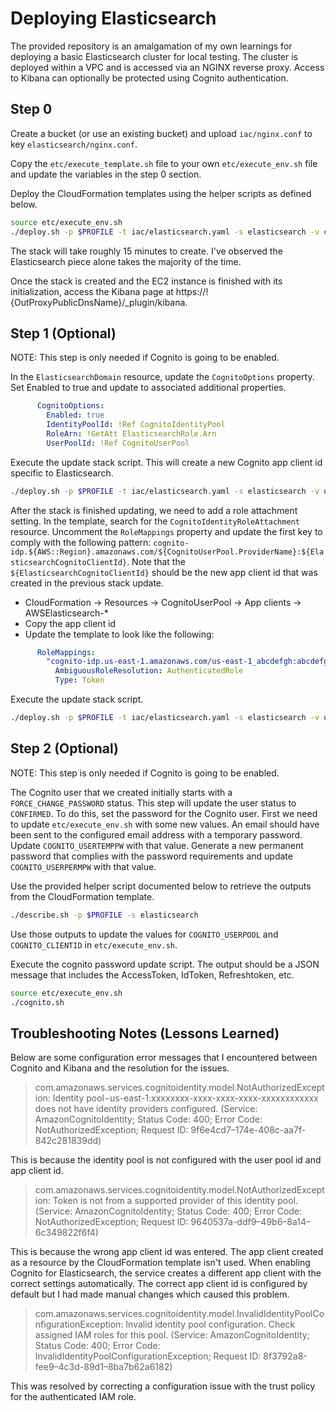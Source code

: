 # Deploying Elasticsearch
The provided repository is an amalgamation of my own learnings for deploying a basic Elasticsearch cluster for local testing. The cluster is deployed within a VPC and is accessed via an NGINX reverse proxy. Access to Kibana can optionally be protected using Cognito authentication.

## Step 0
Create a bucket (or use an existing bucket) and upload `iac/nginx.conf` to key `elasticsearch/nginx.conf`.

Copy the `etc/execute_template.sh` file to your own `etc/execute_env.sh` file and update the variables in the step 0 section.

Deploy the CloudFormation templates using the helper scripts as defined below.

```bash
source etc/execute_env.sh
./deploy.sh -p $PROFILE -t iac/elasticsearch.yaml -s elasticsearch -v create
```

The stack will take roughly 15 minutes to create. I've observed the Elasticsearch piece alone takes the majority of the time.

Once the stack is created and the EC2 instance is finished with its initialization, access the Kibana page at https://!{OutProxyPublicDnsName}/_plugin/kibana.


## Step 1 (Optional)
NOTE: This step is only needed if Cognito is going to be enabled.

In the `ElasticsearchDomain` resource, update the `CognitoOptions` property. Set Enabled to true and update to associated additional properties.

```yaml
      CognitoOptions:
        Enabled: true
        IdentityPoolId: !Ref CognitoIdentityPool
        RoleArn: !GetAtt ElasticsearchRole.Arn
        UserPoolId: !Ref CognitoUserPool
```

Execute the update stack script. This will create a new Cognito app client id specific to Elasticsearch.

```bash
./deploy.sh -p $PROFILE -t iac/elasticsearch.yaml -s elasticsearch -v update
```

After the stack is finished updating, we need to add a role attachment setting. In the template, search for the `CognitoIdentityRoleAttachment` resource. Uncomment the `RoleMappings` property and update the first key to comply with the following pattern: `cognito-idp.${AWS::Region}.amazonaws.com/${CognitoUserPool.ProviderName}:${ElasticsearchCognitoClientId}`. Note that the `${ElasticsearchCognitoClientId}` should be the new app client id that was created in the previous stack update.
* CloudFormation -> Resources -> CognitoUserPool -> App clients -> AWSElasticsearch-*
* Copy the app client id
* Update the template to look like the following:

```yaml
      RoleMappings:
        "cognito-idp.us-east-1.amazonaws.com/us-east-1_abcdefgh:abcdefgh1234567890abcdefgh":
          AmbiguousRoleResolution: AuthenticatedRole
          Type: Token
```

Execute the update stack script.

```bash
./deploy.sh -p $PROFILE -t iac/elasticsearch.yaml -s elasticsearch -v update
```

## Step 2 (Optional)
NOTE: This step is only needed if Cognito is going to be enabled.

The Cognito user that we created initially starts with a `FORCE_CHANGE_PASSWORD` status. This step will update the user status to `CONFIRMED`. To do this, set the password for the Cognito user. First we need to update `etc/execute_env.sh` with some new values. An email should have been sent to the configured email address with a temporary password. Update `COGNITO_USERTEMPPW` with that value. Generate a new permanent password that complies with the password requirements and update `COGNITO_USERPERMPW` with that value.

Use the provided helper script documented below to retrieve the outputs from the CloudFormation template.

```bash
./describe.sh -p $PROFILE -s elasticsearch
```

Use those outputs to update the values for `COGNITO_USERPOOL` and `COGNITO_CLIENTID` in `etc/execute_env.sh`.

Execute the cognito password update script. The output should be a JSON message that includes the AccessToken, IdToken, Refreshtoken, etc. 

```bash
source etc/execute_env.sh
./cognito.sh
```

## Troubleshooting Notes (Lessons Learned)
Below are some configuration error messages that I encountered between Cognito and Kibana and the resolution for the issues.

> com.amazonaws.services.cognitoidentity.model.NotAuthorizedException: Identity pool - us-east-1:xxxxxxxx-xxxx-xxxx-xxxx-xxxxxxxxxxxx does not have identity providers configured. (Service: AmazonCognitoIdentity; Status Code: 400; Error Code: NotAuthorizedException; Request ID: 9f6e4cd7–174e-408c-aa7f-842c281839dd)

This is because the identity pool is not configured with the user pool id and app client id.

> com.amazonaws.services.cognitoidentity.model.NotAuthorizedException: Token is not from a supported provider of this identity pool. (Service: AmazonCognitoIdentity; Status Code: 400; Error Code: NotAuthorizedException; Request ID: 9640537a-ddf9–49b6–8a14–6c349822f6f4)

This is because the wrong app client id was entered. The app client created as a resource by the CloudFormation template isn't used. When enabling Cognito for Elasticsearch, the service creates a different app client with the correct settings automatically. The correct app client id is configured by default but I had made manual changes which caused this problem.

> com.amazonaws.services.cognitoidentity.model.InvalidIdentityPoolConfigurationException: Invalid identity pool configuration. Check assigned IAM roles for this pool. (Service: AmazonCognitoIdentity; Status Code: 400; Error Code: InvalidIdentityPoolConfigurationException; Request ID: 8f3792a8-fee9–4c3d-89d1–8ba7b62a6182)

This was resolved by correcting a configuration issue with the trust policy for the authenticated IAM role.
